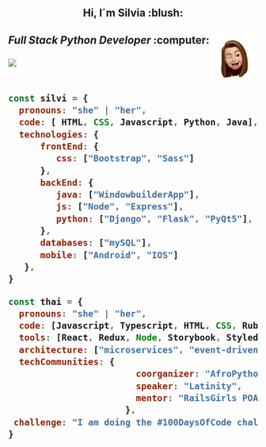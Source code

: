 <h2 align='center'> Hi, I´m Silvia :blush:<h2>
<img align='right'src="icons/silvi.webp"  width="90px"/>
  
<p><em>Full Stack Python Developer</em>  :computer:</p>

<a href="https://www.linkedin.com/in/silvia-sanjose" target="blank">
  <img src="https://img.shields.io/badge/-silviasanjose-blue?style=flat-square&logo=Linkedin&logoColor=white" />
</a>
</br>
</br>

```javascript
const silvi = {
  pronouns: "she" | "her",
  code: [ HTML, CSS, Javascript, Python, Java],
  technologies: {
      frontEnd: {
         css: ["Bootstrap", "Sass"]
      },
      backEnd: {
         java: ["WindowbuilderApp"],
         js: ["Node", "Express"],
         python: ["Django", "Flask", "PyQt5"],
      },
      databases: ["mySQL"],
      mobile: ["Android", "IOS"]
   },   
}
```

```javascript
const thai = {
  pronouns: "she" | "her",
  code: [Javascript, Typescript, HTML, CSS, Ruby, Python, Java],
  tools: [React, Redux, Node, Storybook, Styled-Components, Jest, Docker],
  architecture: ["microservices", "event-driven", "design system pattern"],
  techCommunities: {
                        coorganizer: "AfroPython",
                        speaker: "Latinity",
                        mentor: "RailsGirls POA"
                      },
 challenge: "I am doing the #100DaysOfCode challenge focused on react and typescript"
}
```

<!--
 <a href="https://www.linkedin.com/in/silvia-sanjose" target="blank"><img align="left" src="icons/Linkedin.png" alt="SilviaSanjose Linkedin" width="22px" /></a>

[![Linkedin: silvia-sanjose](https://img.shields.io/badge/-silviasanjose-blue?style=flat-square&logo=Linkedin&logoColor=white&link=https://www.linkedin.com/in/silvia-sanjose/)](https://www.linkedin.com/in/silvia-sanjose)

![](https://raw.githubusercontent.com/SilviaSanjose/github-stats-transparent/output/generated/languages.svg)

- 🔭 I’m currently working on ...
- 🌱 I’m currently learning ...
- 👯 I’m looking to collaborate on ...
- 🤔 I’m looking for help with ...
- 💬 Ask me about ...
- 📫 How to reach me: ...
- 😄 Pronouns: ...
- ⚡ Fun fact: ...

challenge: "I'm working towards being able to run a marathon.", 
challenge: "I am doing the #100DaysOfCode challenge focused on react and typescript"
technologies >> frontEnd >>  js: ["React", "Angular"],
-->


